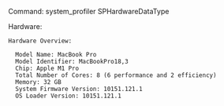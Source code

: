 Command: system_profiler SPHardwareDataType

Hardware:

    Hardware Overview:

      Model Name: MacBook Pro
      Model Identifier: MacBookPro18,3
      Chip: Apple M1 Pro
      Total Number of Cores: 8 (6 performance and 2 efficiency)
      Memory: 32 GB
      System Firmware Version: 10151.121.1
      OS Loader Version: 10151.121.1



